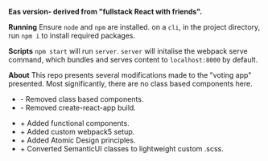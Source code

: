 **Eas version- derived from "fullstack React with friends".**

**Running**
Ensure `node` and `npm` are installed.
on a `cli`, in the project directory, run `npm i` to install required packages.

**Scripts**
`npm start` will run `server`.
`server` will initalise the webpack serve command, which bundles and serves content to `localhost:8000` by default.

**About**
This repo presents several modifications made to the "voting app" presented. Most significantly, there are no class based components here.

-   \- Removed class based components.
-   \- Removed create-react-app build.

*   \+ Added functional components.
*   \+ Added custom webpack5 setup.
*   \+ Added Atomic Design principles.
*   \+ Converted SemanticUI classes to lightweight custom .scss.
